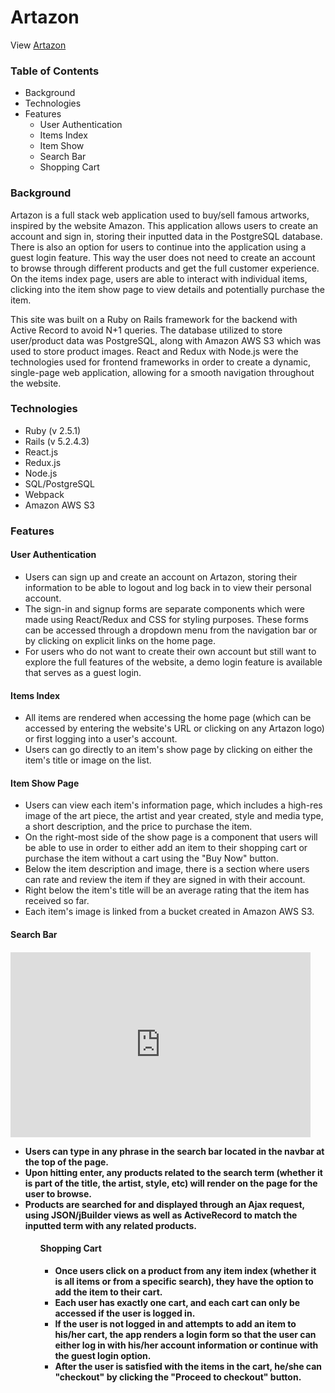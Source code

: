 # Artazon

View <a href='http://artazon.herokuapp.com/'>Artazon</a>

<h3>Table of Contents</h3>

<ul>
  <li>Background</li>
  <li>Technologies</li>
  <li>Features
    <ul>
      <li>User Authentication</li>
      <li>Items Index</li>
      <li>Item Show</li>
      <li>Search Bar</li>
      <li>Shopping Cart</li>
    </ul>
  </li>
</ul>

<h3>Background</h3>

<p>
  Artazon is a full stack web application used to buy/sell famous artworks, inspired by the website Amazon. This application allows users to create an account and sign in, storing their inputted data in the PostgreSQL database. There is also an option for users to continue into the application using a guest login feature. This way the user does not need to create an account to browse through different products and get the full customer experience. On the items index page, users are able to interact with individual items, clicking into the item show page to view details and potentially purchase the item.

  This site was built on a Ruby on Rails framework for the backend with Active Record to avoid N+1 queries. The database utilized to store user/product data was PostgreSQL, along with Amazon AWS S3 which was used to store product images. React and Redux with Node.js were the technologies used for frontend frameworks in order to create a dynamic, single-page web application, allowing for a smooth navigation throughout the website. 
</p>

<h3>Technologies</h3>

<ul>
    <li>Ruby (v 2.5.1)</li>
    <li>Rails (v 5.2.4.3)</li>
    <li>React.js</li>
    <li>Redux.js</li>
    <li>Node.js</li>
    <li>SQL/PostgreSQL</li>
    <li>Webpack</li>
    <li>Amazon AWS S3</li>
</ul>

<h3>Features</h3>

<h4>User Authentication</h4>



<ul>
    <li>Users can sign up and create an account on Artazon, storing their information to be able to logout and log back in to view their personal account.</li>
    <li>The sign-in and signup forms are separate components which were made using React/Redux and CSS for styling purposes. These forms can be accessed through a dropdown menu from the navigation bar or by clicking on explicit links on the home page. </li>
    <li>For users who do not want to create their own account but still want to explore the full features of the website, a demo login feature is available that serves as a guest login.</li>
</ul>

<h4>Items Index</h4>

<ul>
    <li>All items are rendered when accessing the home page (which can be accessed by entering the website's URL or clicking on any Artazon logo) or first logging into a user's account.</li>
    <li>Users can go directly to an item's show page by clicking on either the item's title or image on the list. </li>
</ul>

<h4>Item Show Page</h4>

<ul>
    <li>Users can view each item's information page, which includes a high-res image of the art piece, the artist and year created, style and media type, a short description, and the price to purchase the item. </li>
    <li>On the right-most side of the show page is a component that users will be able to use in order to either add an item to their shopping cart or purchase the item without a cart using the "Buy Now" button.</li>
    <li>Below the item description and image, there is a section where users can rate and review the item if they are signed in with their account.</li>
    <li>Right below the item's title will be an average rating that the item has received so far.</li>
    <li>Each item's image is linked from a bucket created in Amazon AWS S3.</li>
</ul>

<h4>Search Bar<h4>

<iframe src="https://giphy.com/embed/gkWpyhWaazlPSE62hL" width="480" height="296" frameBorder="0" class="giphy-embed" allowFullScreen></iframe><p><a href="https://giphy.com/gifs/gkWpyhWaazlPSE62hL"></a></p>

<ul>
    <li>Users can type in any phrase in the search bar located in the navbar at the top of the page.</li>
    <li>Upon hitting enter, any products related to the search term (whether it is part of the title, the artist, style, etc) will render on the page for the user to browse.</li>
    <li>Products are searched for and displayed through an Ajax request, using JSON/jBuilder views as well as ActiveRecord to match the inputted term with any related products.</li>
<ul>

<h4>Shopping Cart</h4>

<ul>
    <li>Once users click on a product from any item index (whether it is all items or from a specific search), they have the option to add the item to their cart.</li>
    <li>Each user has exactly one cart, and each cart can only be accessed if the user is logged in.</li>
    <li>If the user is not logged in and attempts to add an item to his/her cart, the app renders a login form so that the user can either log in with his/her account information or continue with the guest login option.</li>
    <li>After the user is satisfied with the items in the cart, he/she can "checkout" by clicking the "Proceed to checkout" button. </li>
</ul>
